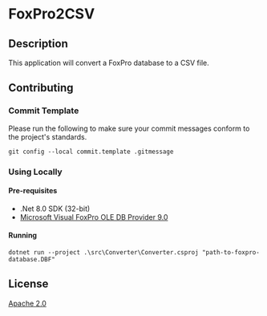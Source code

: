 # FoxPro2CSV

## Description

This application will convert a FoxPro database to a CSV file.

## Contributing

### Commit Template

Please run the following to make sure your commit messages conform to the project's
standards.

```pwsh
git config --local commit.template .gitmessage
```

### Using Locally

#### Pre-requisites

- .Net 8.0 SDK (32-bit)
- [Microsoft Visual FoxPro OLE DB Provider 9.0](https://download.cnet.com/microsoft-ole-db-provider-for-visual-foxpro-9-0/3000-10254_4-10729530.html)

#### Running

```pwsh
dotnet run --project .\src\Converter\Converter.csproj "path-to-foxpro-database.DBF"
```

## License

[Apache 2.0](LICENSE.txt)
